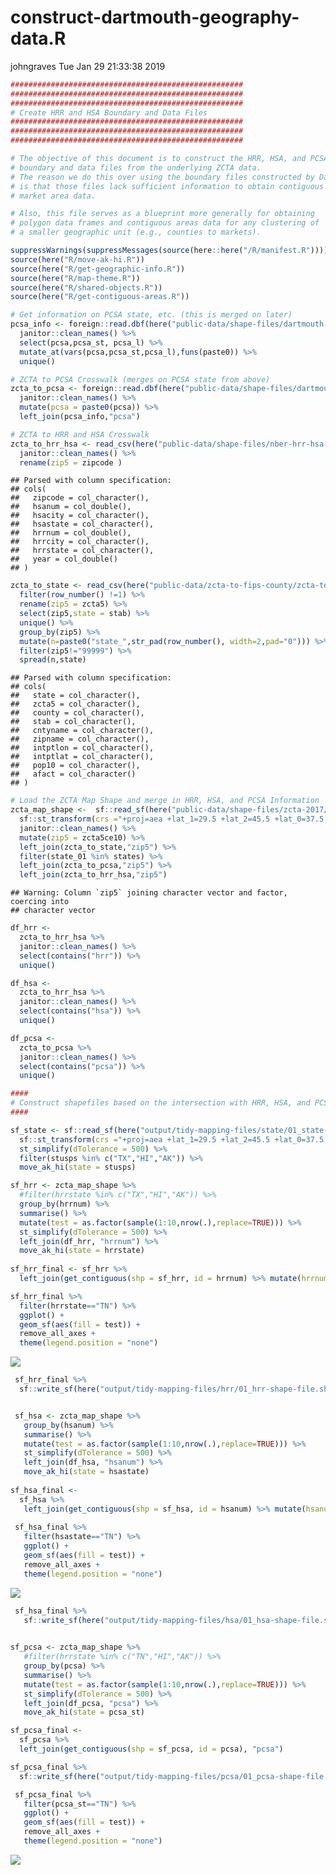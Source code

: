construct-dartmouth-geography-data.R
================
johngraves
Tue Jan 29 21:33:38 2019

``` r
####################################################
####################################################
####################################################
# Create HRR and HSA Boundary and Data Files
####################################################
####################################################
####################################################

# The objective of this document is to construct the HRR, HSA, and PCSA 
# boundary and data files from the underlying ZCTA data. 
# The reason we do this over using the boundary files constructed by Dartmouth
# is that those files lack sufficient information to obtain contiguous 
# market area data. 

# Also, this file serves as a blueprint more generally for obtaining 
# polygon data frames and contiguous areas data for any clustering of
# a smaller geographic unit (e.g., counties to markets). 

suppressWarnings(suppressMessages(source(here::here("/R/manifest.R"))))
source(here("R/move-ak-hi.R"))
source(here("R/get-geographic-info.R"))
source(here("R/map-theme.R"))
source(here("R/shared-objects.R"))
source(here("R/get-contiguous-areas.R"))

# Get information on PCSA state, etc. (this is merged on later)
pcsa_info <- foreign::read.dbf(here("public-data/shape-files/dartmouth-hrr-hsa-pcsa/ct_pcsav31.dbf")) %>% 
  janitor::clean_names() %>% 
  select(pcsa,pcsa_st, pcsa_l) %>% 
  mutate_at(vars(pcsa,pcsa_st,pcsa_l),funs(paste0)) %>% 
  unique()

# ZCTA to PCSA Crosswalk (merges on PCSA state from above)
zcta_to_pcsa <- foreign::read.dbf(here("public-data/shape-files/dartmouth-hrr-hsa-pcsa/zip5_pcsav31.dbf")) %>% 
  janitor::clean_names() %>% 
  mutate(pcsa = paste0(pcsa)) %>% 
  left_join(pcsa_info,"pcsa")

# ZCTA to HRR and HSA Crosswalk
zcta_to_hrr_hsa <- read_csv(here("public-data/shape-files/nber-hrr-hsa-pcsa/ziphsahrr2014.csv")) %>% 
  janitor::clean_names() %>% 
  rename(zip5 = zipcode )
```

    ## Parsed with column specification:
    ## cols(
    ##   zipcode = col_character(),
    ##   hsanum = col_double(),
    ##   hsacity = col_character(),
    ##   hsastate = col_character(),
    ##   hrrnum = col_double(),
    ##   hrrcity = col_character(),
    ##   hrrstate = col_character(),
    ##   year = col_double()
    ## )

``` r
zcta_to_state <- read_csv(here("public-data/zcta-to-fips-county/zcta-to-fips-county.csv")) %>% 
  filter(row_number() !=1) %>% 
  rename(zip5 = zcta5) %>% 
  select(zip5,state = stab) %>% 
  unique() %>% 
  group_by(zip5) %>% 
  mutate(n=paste0("state_",str_pad(row_number(), width=2,pad="0"))) %>% 
  filter(zip5!="99999") %>% 
  spread(n,state)
```

    ## Parsed with column specification:
    ## cols(
    ##   state = col_character(),
    ##   zcta5 = col_character(),
    ##   county = col_character(),
    ##   stab = col_character(),
    ##   cntyname = col_character(),
    ##   zipname = col_character(),
    ##   intptlon = col_character(),
    ##   intptlat = col_character(),
    ##   pop10 = col_character(),
    ##   afact = col_character()
    ## )

``` r
# Load the ZCTA Map Shape and merge in HRR, HSA, and PCSA Information
zcta_map_shape <-  sf::read_sf(here("public-data/shape-files/zcta-2017/tl_2017_us_zcta510/tl_2017_us_zcta510.shp")) %>% 
  sf::st_transform(crs ="+proj=aea +lat_1=29.5 +lat_2=45.5 +lat_0=37.5 +lon_0=-96") %>% 
  janitor::clean_names() %>% 
  mutate(zip5 = zcta5ce10) %>% 
  left_join(zcta_to_state,"zip5") %>% 
  filter(state_01 %in% states) %>% 
  left_join(zcta_to_pcsa,"zip5") %>% 
  left_join(zcta_to_hrr_hsa,"zip5") 
```

    ## Warning: Column `zip5` joining character vector and factor, coercing into
    ## character vector

``` r
df_hrr <- 
  zcta_to_hrr_hsa %>% 
  janitor::clean_names() %>% 
  select(contains("hrr")) %>% 
  unique()

df_hsa <- 
  zcta_to_hrr_hsa %>% 
  janitor::clean_names() %>% 
  select(contains("hsa")) %>% 
  unique()

df_pcsa <-
  zcta_to_pcsa %>% 
  janitor::clean_names() %>% 
  select(contains("pcsa")) %>% 
  unique()

####
# Construct shapefiles based on the intersection with HRR, HSA, and PCSA
####

sf_state <- sf::read_sf(here("output/tidy-mapping-files/state/01_state-shape-file.shp")) %>% 
  sf::st_transform(crs ="+proj=aea +lat_1=29.5 +lat_2=45.5 +lat_0=37.5 +lon_0=-96") %>% 
  st_simplify(dTolerance = 500) %>% 
  filter(stusps %in% c("TX","HI","AK")) %>% 
  move_ak_hi(state = stusps)

sf_hrr <- zcta_map_shape %>% 
  #filter(hrrstate %in% c("TX","HI","AK")) %>% 
  group_by(hrrnum) %>% 
  summarise() %>% 
  mutate(test = as.factor(sample(1:10,nrow(.),replace=TRUE))) %>% 
  st_simplify(dTolerance = 500) %>% 
  left_join(df_hrr, "hrrnum") %>% 
  move_ak_hi(state = hrrstate) 
  
sf_hrr_final <- sf_hrr %>% 
  left_join(get_contiguous(shp = sf_hrr, id = hrrnum) %>% mutate(hrrnum = as.numeric(paste0(hrrnum))), "hrrnum")

sf_hrr_final %>% 
  filter(hrrstate=="TN") %>% 
  ggplot() + 
  geom_sf(aes(fill = test)) + 
  remove_all_axes + 
  theme(legend.position = "none")
```

![](construct-dartmouth-geography-data_files/figure-gfm/unnamed-chunk-1-1.png)<!-- -->

``` r
 sf_hrr_final %>% 
  sf::write_sf(here("output/tidy-mapping-files/hrr/01_hrr-shape-file.shp"))


 sf_hsa <- zcta_map_shape %>% 
   group_by(hsanum) %>% 
   summarise() %>% 
   mutate(test = as.factor(sample(1:10,nrow(.),replace=TRUE))) %>% 
   st_simplify(dTolerance = 500) %>% 
   left_join(df_hsa, "hsanum") %>% 
   move_ak_hi(state = hsastate) 
 
sf_hsa_final <- 
  sf_hsa %>% 
   left_join(get_contiguous(shp = sf_hsa, id = hsanum) %>% mutate(hsanum = as.numeric(paste0(hsanum))), "hsanum")
 
 sf_hsa_final %>% 
   filter(hsastate=="TN") %>% 
   ggplot() + 
   geom_sf(aes(fill = test)) + 
   remove_all_axes + 
   theme(legend.position = "none")
```

![](construct-dartmouth-geography-data_files/figure-gfm/unnamed-chunk-1-2.png)<!-- -->

``` r
 sf_hsa_final %>% 
   sf::write_sf(here("output/tidy-mapping-files/hsa/01_hsa-shape-file.shp"))
 

sf_pcsa <- zcta_map_shape %>% 
   #filter(hrrstate %in% c("TN","HI","AK")) %>% 
   group_by(pcsa) %>% 
   summarise() %>% 
   mutate(test = as.factor(sample(1:10,nrow(.),replace=TRUE))) %>% 
   st_simplify(dTolerance = 500) %>% 
   left_join(df_pcsa, "pcsa") %>% 
   move_ak_hi(state = pcsa_st) 

sf_pcsa_final <- 
  sf_pcsa %>% 
  left_join(get_contiguous(shp = sf_pcsa, id = pcsa), "pcsa")

sf_pcsa_final %>% 
  sf::write_sf(here("output/tidy-mapping-files/pcsa/01_pcsa-shape-file.shp"))

 sf_pcsa_final %>% 
   filter(pcsa_st=="TN") %>% 
   ggplot() + 
   geom_sf(aes(fill = test)) + 
   remove_all_axes + 
   theme(legend.position = "none")
```

![](construct-dartmouth-geography-data_files/figure-gfm/unnamed-chunk-1-3.png)<!-- -->
